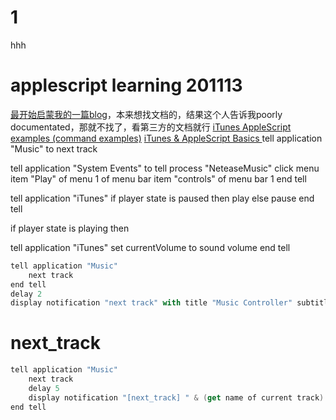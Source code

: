 # 1

hhh

# applescript learning 201113
[最开始启蒙我的一篇blog](https://256stuff.com/gray/docs/misc/itunes_applescript_commands/)，本来想找文档的，结果这个人告诉我poorly documentated，那就不找了，看第三方的文档就行
[iTunes AppleScript examples (command examples)](http://alvinalexander.com/apple/itunes-applescript-examples-scripts-mac-reference/)
[iTunes & AppleScript Basics ](https://dougscripts.com/itunes/itinfo/info01.php)
tell application "Music" to next track

tell application "System Events" to tell process "NeteaseMusic"
  click menu item "Play" of menu 1 of menu bar item "controls" of menu bar 1
end tell

tell application "iTunes"
	if player state is paused then play
	else pause
end tell

if player state is playing then

tell application "iTunes"
  set currentVolume to sound volume
end tell



```as
tell application "Music"
	next track
end tell
delay 2
display notification "next track" with title "Music Controller" subtitle "Processing is complete."
```

# next_track
```as
tell application "Music"
	next track
	delay 5
	display notification "[next_track] " & (get name of current track) with title "Music Controller"
end tell
```